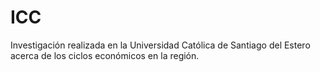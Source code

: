 # ICC
Investigación realizada en la Universidad Católica de Santiago del Estero acerca de los ciclos económicos en la región.
